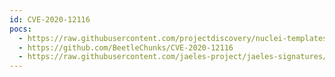 ```yaml
---
id: CVE-2020-12116
pocs:
  - https://raw.githubusercontent.com/projectdiscovery/nuclei-templates/master/cves/CVE-2020-12116.yaml
  - https://github.com/BeetleChunks/CVE-2020-12116
  - https://raw.githubusercontent.com/jaeles-project/jaeles-signatures/master/cves/zoho-path-traversal-cve-2020-12116.yaml
---
```

